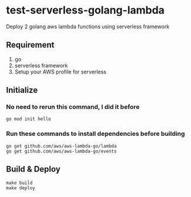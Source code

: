 # test-serverless-golang-lambda
Deploy 2 golang aws lambda functions using serverless framework

## Requirement
1. go
2. serverless framework
3. Setup your AWS profile for serverless

## Initialize
### No need to rerun this command, I did it before
```
go mod init hello
```
### Run these commands to install dependencies before building
```
go get github.com/aws/aws-lambda-go/lambda
go get github.com/aws/aws-lambda-go/events
```

## Build & Deploy
```
make build
make deploy
```
